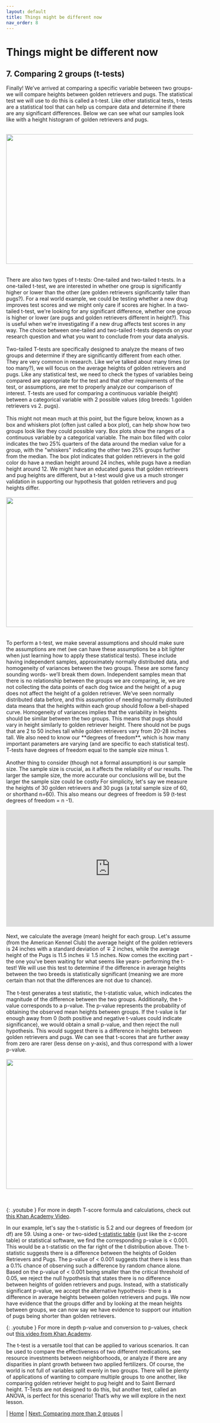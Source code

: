```yaml
---
layout: default
title: Things might be different now
nav_order: 8
---
```


# Things might be different now
## 7. Comparing 2 groups (t-tests)

Finally! We’ve arrived at comparing a specific variable between two groups- we will compare heights between golden retrievers and pugs. The statistical test we will use to do this is called a t-test. Like other statistical tests, t-tests are a statistical tool that can help us compare data and determine if there are any significant differences. Below we can see what our samples look like with a height histogram of golden retrievers and pugs. <br>
<br> 
<div style="text-align:center"><img src="../images/golden_pug_histograms.png" height="350" width="525"/></div> <br>
<br>
There are also two types of t-tests: One-tailed and two-tailed t-tests. In a one-tailed t-test, we are interested in whether one group is significantly higher or lower than the other (are golden retrievers significantly taller than pugs?). For a real world example, we could be testing whether a new drug improves test scores and we might only care if scores are higher. In a two-tailed t-test, we're looking for any significant difference, whether one group is higher or lower (are pugs and golden retrievers different in height?). This is useful when we're investigating if a new drug affects test scores in any way. The choice between one-tailed and two-tailed t-tests depends on your research question and what you want to conclude from your data analysis. <br>
<br>
Two-tailed T-tests are specifically designed to analyze the means of two groups and determine if they are significantly different from each other. They are very common in research. Like we’ve talked about many times (or too many?), we will focus on the average heights of golden retrievers and pugs. Like any statistical test, we need to check the types of variables being compared are appropriate for the test and that other requirements of the test, or assumptions, are met to properly analyze our comparison of interest. T-tests are used for comparing a continuous variable (height) between a categorical variable with 2 possible values (dog breeds: 1.golden retrievers vs 2. pugs). <br>
<br>
This might not mean much at this point, but the figure below, known as a box and whiskers plot (often just called a box plot), can help show how two groups look like they could possible vary. Box plots show the ranges of a continuous variable by a categorical variable. The main box filled with color indicates the two 25% quarters of the data around the median value for a group, with the "whiskers" indicating the other two 25% groups further from the median. The box plot indicates that golden retrievers in the gold color do have a median height around 24 inches, while pugs have a median height around 12. We might have an educated guess that golden retrievers and pug heights are different, but a t-test would give us a much stronger validation in supporting our hypothesis that golden retrievers and pug heights differ. <br>
<br>
<div style="text-align:center"><img src="../images/golden_pug_boxplot.png" height="350" width="525"/></div> <br>
<br>
To perform a t-test, we make several assumptions and should make sure the assumptions are met (we can have these assumptions be a bit lighter when just learning how to apply these statistical tests). These include having independent samples, approximately normally distributed data, and homogeneity of variances between the two groups. These are some fancy sounding words- we’ll break them down. Independent samples mean that there is no relationship between the groups we are comparing, ie, we are not collecting the data points of each dog twice and the height of a pug does not affect the height of a golden retriever. We’ve seen normally distributed data before, and this assumption of needing normally distributed data means that the heights within each group should follow a bell-shaped curve. Homogeneity of variances implies that the variability in heights should be similar between the two groups. This means that pugs should vary in height similarly to golden retriever height. There should not be pugs that are 2 to 50 inches tall while golden retrievers vary from 20-28 inches tall. We also need to know our **degrees of freedom**, which is how many important parameters are varying (and are specific to each statistical test). T-tests have degrees of freedom equal to the sample size minus 1. <br>
<br>
Another thing to consider (though not a formal assumption) is our sample size. The sample size is crucial, as it affects the reliability of our results. The larger the sample size, the more accurate our conclusions will be, but the larger the sample size could be costly For simplicity, let's say we measure the heights of 30 golden retrievers and 30 pugs (a total sample size of 60, or shorthand n=60). This also means our degrees of freedom is 59 (t-test degrees of freedom = n -1). <br>
<br> 
<iframe width="560" height="315" src="https://www.youtube.com/embed/Uyd_Fk9cDjA" frameborder="0" allowfullscreen></iframe><br>
<br> 
Next, we calculate the average (mean) height for each group. Let's assume (from the American Kennel Club)  the average height of the golden retrievers is 24 inches with a standard deviation of ∓ 2 inches, while the average height of the Pugs is 11.5 inches ∓ 1.5 inches. Now comes the exciting part - the one you’ve been waiting for what seems like years- performing the t-test! We will use this test to determine if the difference in average heights between the two breeds is statistically significant (meaning we are more certain than not that the differences are not due to chance). <br>
<br>
The t-test generates a test statistic, the t-statistic value, which indicates the magnitude of the difference between the two groups. Additionally, the t-value corresponds to a p-value. The p-value represents the probability of obtaining the observed mean heights between groups. If the t-value is far enough away from 0 (both positive and negative t-values could indicate significance), we would obtain a small p-value, and then reject the null hypothesis. This would suggest there is a difference in heights between golden retrievers and pugs. We can see that t-scores that are further away from zero are rarer (less dense on y-axis), and thus correspond with a lower p-value. <br> 
<br>
<div style="text-align:center"><img src="../images/T_distribution.png" height="350" width="525"/></div> <br>
<br>

{: .youtube }
For more in depth T-score formula and calculations, check out [this Khan Academy Video](https://www.khanacademy.org/math/statistics-probability/significance-tests-confidence-intervals-two-samples/comparing-two-means/v/difference-of-sample-means-distribution).

In our example, let's say the t-statistic is 5.2 and our degrees of freedom (or df) are 59. Using a one- or two-sided [t-statistic table](https://www.scribbr.com/statistics/students-t-table/) (just like the z-score table) or statistical software, we find the corresponding p-value is < 0.001. This would be a t-statistic on the far right of the t distribution above. The t-statistic suggests there is a difference between the heights of Golden Retrievers and Pugs. The p-value of < 0.001 suggests that there is less than a 0.1% chance of observing such a difference by random chance alone. Based on the p-value of < 0.001 being smaller than the critical threshold of 0.05, we reject the null hypothesis that states there is no difference between heights of golden retrievers and pugs. Instead, with a statistically significant p-value, we accept the alternative hypothesis- there is a difference in average heights between golden retrievers and pugs. We now have evidence that the groups differ and by looking at the mean heights between groups, we can now say we have evidence to support our intuition of pugs being shorter than golden retrievers. <br>

{: .youtube }
For more in depth p-value and conversion to p-values, check out [this video from Khan Academy](https://www.khanacademy.org/math/statistics-probability/significance-tests-confidence-intervals-two-samples/comparing-two-means/v/hypothesis-test-for-difference-of-means).

The t-test is a versatile tool that can be applied to various scenarios. It can be used to compare the effectiveness of two different medications, see resource investments between neighborhoods, or analyze if there are any disparities in plant growth between two applied fertilizers. Of course, the world is not full of variables split evenly in two groups. There will be plenty of applications of wanting to compare multiple groups to one another, like comparing golden retriever height to pug height and to Saint Bernard height. T-Tests are not designed to do this, but another test, called an ANOVA, is perfect for this scenario! That’s why we will explore in the next lesson. <br>

| [Home](https://benrushscience.github.io/learning-data-science/) | [Next: Comparing more than 2 groups](https://benrushscience.github.io/learning-data-science/pages/8-comparing-2+-groups.html) |
